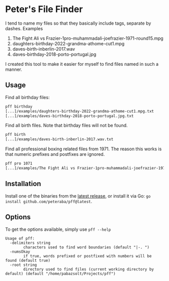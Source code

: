 Peter's File Finder
===================

I tend to name my files so that they basically include tags, separate by dashes. Examples
1. The Fight Ali vs Frazier-1pro-muhammadali-joefrazier-1971-round15.mpg
2. daughters-birthday-2022-grandma-athome-cut1.mpg
3. daves-birth-inberlin-2017.wav
4. daves-birthday-2018-porto-portugal.jpg

I created this tool to make it easier for myself to find files named in such a manner.

Usage
-----

Find all birthday files:
```bash
pff birthday                                                                                                                                                                             main|✚1…4
[...]/examples/daughters-birthday-2022-grandma-athome-cut1.mpg.txt
[...]/examples/daves-birthday-2018-porto-portugal.jpg.txt
```

Find all birth files. Note that birthday files will not be found.
```bash
pff birth                                                                                                                                                                             main|✚1…4
[...]/examples/daves-birth-inberlin-2017.wav.txt
```

Find all professional boxing related files from 1971. The reason this works is that numeric prefixes and postfixes are ignored.
```bash
pff pro 1071                                                                                                                                                                              main|✚1…4
[...]/examples/The Fight Ali vs Frazier-1pro-muhammadali-joefrazier-1971-round15.mpg.txt
```

Installation
------------

Install one of the binaries from the [latest release](https://github.com/peteraba/pff/releases/latest), or install it
via Go: `go install github.com/peteraba/pff@latest`.

Options
-------
To get the options available, simply use `pff --help`
```
Usage of pff:
  -delimiters string
        characters used to find word boundaries (default "|-. ")
  -numsOkay
        if true, words prefixed or postfixed with numbers will be found (default true)
  -root string
        directory used to find files (current working directory by default) (default "/home/pabazsolt/Projects/pff")
```